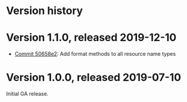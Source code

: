 # Version history

# Version 1.1.0, released 2019-12-10

- [Commit 50658e2](https://github.com/googleapis/google-cloud-dotnet/commit/50658e2): Add format methods to all resource name types

# Version 1.0.0, released 2019-07-10

Initial GA release.
